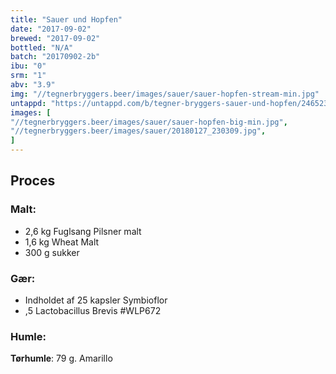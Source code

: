 ```yaml
---
title: "Sauer und Hopfen"
date: "2017-09-02"
brewed: "2017-09-02"
bottled: "N/A"
batch: "20170902-2b"
ibu: "0"
srm: "1"
abv: "3.9"
img: "//tegnerbryggers.beer/images/sauer/sauer-hopfen-stream-min.jpg"
untappd: "https://untappd.com/b/tegner-bryggers-sauer-und-hopfen/2465239"
images: [
"//tegnerbryggers.beer/images/sauer/sauer-hopfen-big-min.jpg",
"//tegnerbryggers.beer/images/sauer/20180127_230309.jpg",
]
---
```


## Proces

### Malt:

* 2,6 kg Fuglsang Pilsner malt
* 1,6 kg Wheat Malt
* 300 g sukker

### Gær:

* Indholdet af 25 kapsler Symbioflor
* ,5 Lactobacillus Brevis #WLP672

### Humle:

**Tørhumle**:
79 g. Amarillo
